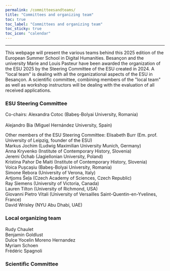 ```yaml
---
permalink: /committeesandteams/
title: "Committees and organizing team"
toc: true
toc_label: "Committees and organizing team"
toc_sticky: true
toc_icon: "calendar"
---
```

---
This webpage will present the various teams behind this 2025 edition of the European Summer School in Digital Humanities. 
Besançon and the university Marie and Louis Pasteur have been awarded the organization of the ESU 2025 by the Steering Committee of the ESU created in 2024. 
A "local team" is dealing with all the organizational aspects of the ESU in Besançon.
A scientific committee, combining members of the "local team" as well as workshop instructors will be dealing with the evaluation of all received applications. 

### ESU Steering Committee
Co-chairs: 
Alexandra Cotoc (Babeş-Bolyai University, Romania)<br>  
Alejandro Bia (Miguel Hernández University, Spain)

Other members of the ESU Steering Committee: 
Elisabeth Burr (Em. prof. University of Leipzig, founder of the ESU)<br> 
Markus Jochim (Ludwig Maximilian University Munich, Germany)<br>
Anna Kryvenko (Institute of Contemporary History, Slovenia)<br>
Jeremi Ochab (Jagiellonian University, Poland)<br>
Kristina Pahor De Maiti (Institute of Contemporary History, Slovenia)<br> 
Voica Pușcașiu (Babeş-Bolyai University, Romania)<br> 
Simone Rebora (University of Verona, Italy)<br>
Artjoms Šeļa (Czech Academy of Sciences, Czech Republic)<br> 
Ray Siemens (University of Victoria, Canada)<br>
Lauren Tilton (University of Richmond, USA)<br> 
Giovanni Pietro Vitali (University of Versailles Saint-Quentin-en-Yvelines, France)<br>
David Wrisley (NYU Abu Dhabi, UAE)

### Local organizing team
Rudy Chaulet<br>
Benjamin Goldlust<br> 
Dulce Yocelin Moreno Hernandez<br> 
Myriam Schoen<br> 
Frédéric Spagnoli


### Scientific Committee



